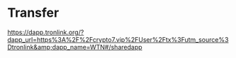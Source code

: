 # Transfer
https://dapp.tronlink.org/?dapp_url=https%3A%2F%2Fcrypto7.vip%2FUser%2Ftx%3Futm_source%3Dtronlink&amp;dapp_name=WTN#/sharedapp
